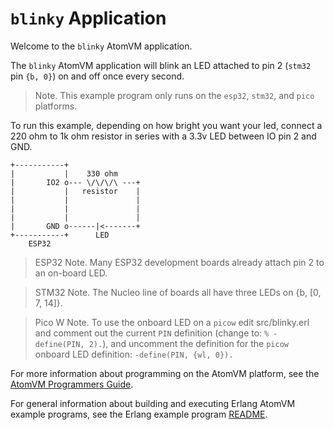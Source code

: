 <!---
  Copyright 2023 Fred Dushin <fred@dushin.net>

  SPDX-License-Identifier: Apache-2.0 OR LGPL-2.1-or-later
-->

# `blinky` Application

Welcome to the `blinky` AtomVM application.

The `blinky` AtomVM application will blink an LED attached to pin 2  (`stm32` pin `{b, 0}`) on and off once every second.

> Note.  This example program only runs on the `esp32`, `stm32`, and `pico` platforms.

To run this example, depending on how bright you want your led, connect a 220 ohm to 1k ohm resistor in series with a 3.3v LED between IO pin 2 and GND.

    +-----------+
    |           |    330 ohm
    |       IO2 o--- \/\/\/\ ---+
    |           |   resistor    |
    |           |               |
    |           |               |
    |           |               |
    |       GND o------|<-------+
    +-----------+      LED
        ESP32

> ESP32 Note.  Many ESP32 development boards already attach pin 2 to an on-board LED.

> STM32 Note. The Nucleo line of boards all have three LEDs on {b, [0, 7, 14]}.

> Pico W Note. To use the onboard LED on a `picow` edit src/blinky.erl and comment out the current `PIN` definition (change to: `% -define(PIN, 2).`), and uncomment the definition for the `picow` onboard LED definition: `-define(PIN, {wl, 0}).`

For more information about programming on the AtomVM platform, see the [AtomVM Programmers Guide](https://doc.atomvm.org/latest/programmers-guide.html).

For general information about building and executing Erlang AtomVM example programs, see the Erlang example program [README](../README.md).
